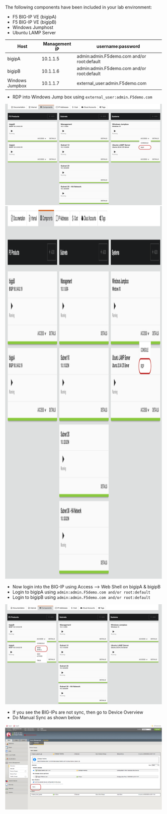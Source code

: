 
The following components have been included in your lab environment:

- F5 BIG-IP VE (bigipA)
- F5 BIG-IP VE (bigipB)
- Windows Jumphost
- Ubuntu LAMP Server

| Host | Management IP | username:password |
|----------|----------|----------|
| bigipA | 10.1.1.5 | admin:admin.F5demo.com and/or root:default |
| bigipB | 10.1.1.6 | admin:admin.F5demo.com and/or root:default|
| Windows Jumpbox | 10.1.1.7 | external_user:admin.F5demo.com |


- RDP into Windows Jump box using ```external_user:admin.F5demo.com```

![RDP into Windows Machine](../docs/rdp.png)
<img src="../docs/rdp.png" alt="Description of your image" width="1300" height="1200">

- Now login into the BIG-IP using Access --> Web Shell on bigipA & bigipB
- Login to bigipA using ```admin:admin.F5demo.com and/or root:default```
- Login to bigipB using ```admin:admin.F5demo.com and/or root:default```

![Login into bigipA & bigipB](../docs/accessbigip.png)

- If you see the BIG-IPs are not sync, then go to Device Overview 
- Do Manual Sync as shown below

![Do Manual Sync](../docs/sync.png)
